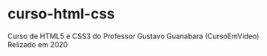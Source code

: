 # curso-html-css
Curso de HTML5 e CSS3 do Professor Gustavo Guanabara (CursoEmVideo)
Relizado em 2020
